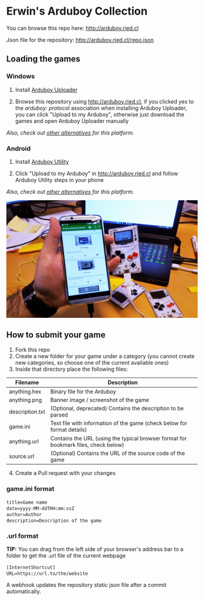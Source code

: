 # Erwin's Arduboy Collection

You can browse this repo here:
http://arduboy.ried.cl

Json file for the repository:
http://arduboy.ried.cl/repo.json

## Loading the games

### Windows

1. Install [Arduboy Uploader](https://github.com/eried/ArduboyUploader/releases/latest)

2. Browse this repository using http://arduboy.ried.cl, if you clicked yes to the _arduboy: protocol_ association when installing Arduboy Uploader, you can click "Upload to my Arduboy", otherwise just download the games and open Arduboy Uploader manually

_Also, check out [other alternatives](https://community.arduboy.com/t/how-to-upload-a-hex-to-the-arduboy/4081) for this platform._

### Android

1. Install [Arduboy Utility](https://play.google.com/store/apps/details?id=com.obnsoft.arduboyutil)

2. Click "Upload to my Arduboy" in http://arduboy.ried.cl and follow Arduboy Utility steps in your phone

_Also, check out [other alternatives](https://play.google.com/store/apps/details?id=de.mockfrog.arduboymate) for this platform._

![Demo](/demo.jpg)

## How to submit your game
1. Fork this repo
2. Create a new folder for your game under a category (you cannot create new categories, so choose one of the current available ones)
3. Inside that directory place the following files:

| Filename | Description |
| ------ | ------ |
| anything.hex | Binary file for the Arduboy |
| anything.png | Banner image / screenshot of the game |
|description.txt| (Optional, deprecated) Contains the description to be parsed |
|game.ini|Text file with information of the game (check below for format details)|
|anything.url|Contains the URL (using the typical browser format for bookmark files, check below)|
|source.url| (Optional) Contains the URL of the source code of the game|

4. Create a Pull request with your changes

### game.ini format
```
title=Game name
date=yyyy-MM-ddTHH:mm:ssZ
author=Author
description=Description of the game
```
### .url format
__TIP:__ You can drag from the left side of your browser's address bar to a folder to get the .url file of the current webpage
```
[InternetShortcut]
URL=https://url.to/the/website
```

A webhook updates the repository static json file after a commit automatically. 
